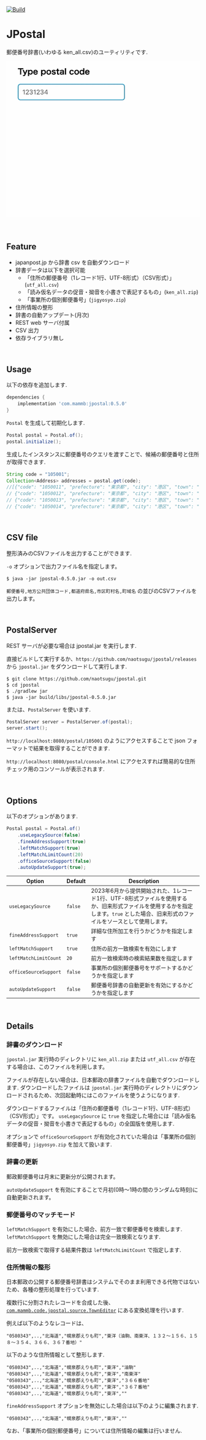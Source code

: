 [![Build](https://github.com/naotsugu/jpostal/actions/workflows/gradle-build.yml/badge.svg)](https://github.com/naotsugu/jpostal/actions/workflows/gradle-build.yml)


# JPostal

郵便番号辞書(いわゆる ken_all.csv)のユーティリティです.

![jpostal](doc/images/search.gif)

<br/>

## Feature

* japanpost.jp から辞書 csv を自動ダウンロード
* 辞書データは以下を選択可能
  * 「住所の郵便番号（1レコード1行、UTF-8形式）（CSV形式）」(`utf_all.csv`)
  * 「読み仮名データの促音・拗音を小書きで表記するもの」(`ken_all.zip`)
  * 「事業所の個別郵便番号」(`jigyosyo.zip`)
* 住所情報の整形
* 辞書の自動アップデート(月次)
* REST web サーバ付属 
* CSV 出力
* 依存ライブラリ無し

<br/>

## Usage

以下の依存を追加します.

```groovy
dependencies {
    implementation 'com.mammb:jpostal:0.5.0'
}
```

`Postal` を生成して初期化します.

```java
Postal postal = Postal.of();
postal.initialize();
```

生成したインスタンスに郵便番号のクエリを渡すことで、候補の郵便番号と住所が取得できます.

```java
String code = "105001";
Collection<Address> addresses = postal.get(code);
//[{"code": "1050011", "prefecture": "東京都", "city": "港区", "town": "芝公園", "street": ""},
// {"code": "1050012", "prefecture": "東京都", "city": "港区", "town": "芝大門", "street": ""},
// {"code": "1050013", "prefecture": "東京都", "city": "港区", "town": "浜松町", "street": ""}, 
// {"code": "1050014", "prefecture": "東京都", "city": "港区", "town": "芝", "street": ""}]
```

<br/>

## CSV file

整形済みのCSVファイルを出力することができます.

`-o` オプションで出力ファイル名を指定します。

```
$ java -jar jpostal-0.5.0.jar -o out.csv
```

`郵便番号,地方公共団体コード,都道府県名,市区町村名,町域名` の並びのCSVファイルを出力します。


<br/>

## PostalServer

REST サーバが必要な場合は jpostal.jar を実行します.


直接ビルドして実行するか、`https://github.com/naotsugu/jpostal/releases` から `jpostal.jar` をダウンロードして実行します.

```
$ git clone https://github.com/naotsugu/jpostal.git
$ cd jpostal
$ ./gradlew jar
$ java -jar build/libs/jpostal-0.5.0.jar
```

または、`PostalServer` を使います. 


```java
PostalServer server = PostalServer.of(postal);
server.start();
```

`http://localhost:8080/postal/105001` のようにアクセスすることで json フォーマットで結果を取得することができます.

`http://localhost:8080/postal/console.html` にアクセスすれば簡易的な住所チェック用のコンソールが表示されます.

<br/>

## Options

以下のオプションがあります.

```java
Postal postal = Postal.of()
    .useLegacySource(false)
    .fineAddressSupport(true)
    .leftMatchSupport(true)
    .leftMatchLimitCount(20)
    .officeSourceSupport(false)
    .autoUpdateSupport(true);
```


| Option                 | Default | Description                                                                                         |
| ---------------------- |---------|-----------------------------------------------------------------------------------------------------|
| `useLegacySource`   | `false` | 2023年6月から提供開始された、1レコード1行、UTF-8形式ファイルを使用するか、旧来形式ファイルを使用するかを指定します。`true` とした場合、旧来形式のファイルをソースとして使用します。 |
| `fineAddressSupport`   | `true`  | 詳細な住所加工を行うかどうかを指定します                                                                                |
| `leftMatchSupport`     | `true`  | 住所の前方一致検索を有効にします                                                                                    |
| `leftMatchLimitCount`  | `20`    | 前方一致検索時の検索結果数を指定します                                                                                 |
| `officeSourceSupport`  | `false` | 事業所の個別郵便番号をサポートするかどうかを指定します                                                                         |
| `autoUpdateSupport`    | `false` | 郵便番号辞書の自動更新を有効にするかどうかを指定します                                                                         |

<br/>

## Details

### 辞書のダウンロード

`jpostal.jar` 実行時のディレクトリに `ken_all.zip` または `utf_all.csv` が存在する場合は、このファイルを利用します。

ファイルが存在しない場合は、日本郵政の辞書ファイルを自動でダウンロードします.
ダウンロードしたファイルは `jpostal.jar` 実行時のディレクトリにダウンロードされるため、次回起動時にはこのファイルを使うようになります.

ダウンロードするファイルは「住所の郵便番号（1レコード1行、UTF-8形式）（CSV形式）」です。
`useLegacySource` に `true` を指定した場合には「読み仮名データの促音・拗音を小書きで表記するもの」の全国版を使用します.

オプションで `officeSourceSupport` が有効化されていた場合は「事業所の個別郵便番号」`jigyosyo.zip` を加えて扱います.


### 辞書の更新

郵政郵便番号は月末に更新分が公開されます。

`autoUpdateSupport` を有効にすることで月初(0時〜1時の間のランダムな時刻)に自動更新されます。 


### 郵便番号のマッチモード

`leftMatchSupport` を有効にした場合、前方一致で郵便番号を検索します.
`leftMatchSupport` を無効にした場合は完全一致検索となります.

前方一致検索で取得する結果件数は `leftMatchLimitCount` で指定します.


### 住所情報の整形

日本郵政の公開する郵便番号辞書はシステムでそのまま利用できる代物ではないため、各種の整形処理を行っています.

複数行に分割されたレコードを合成した後、[`com.mammb.code.jpostal.source.TownEditor`](src/main/java/com/mammb/code/jpostal/source/TownEditor.java) にある変換処理を行います.


例えば以下のようなレコードは、

```
"0580343",..,"北海道","幌泉郡えりも町","東洋（油駒、南東洋、１３２～１５６、１５８～３５４、３６６、３６７番地）"
```

以下のような住所情報として整形します.

```
"0580343",..,"北海道","幌泉郡えりも町","東洋","油駒"
"0580343",..,"北海道","幌泉郡えりも町","東洋","南東洋"
"0580343",..,"北海道","幌泉郡えりも町","東洋","３６６番地"
"0580343",..,"北海道","幌泉郡えりも町","東洋","３６７番地"
"0580343",..,"北海道","幌泉郡えりも町","東洋",""
```

`fineAddressSupport` オプションを無効にした場合は以下のように編集されます.

```
"0580343",..,"北海道","幌泉郡えりも町","東洋",""
```

なお、「事業所の個別郵便番号」については住所情報の編集は行いません.


